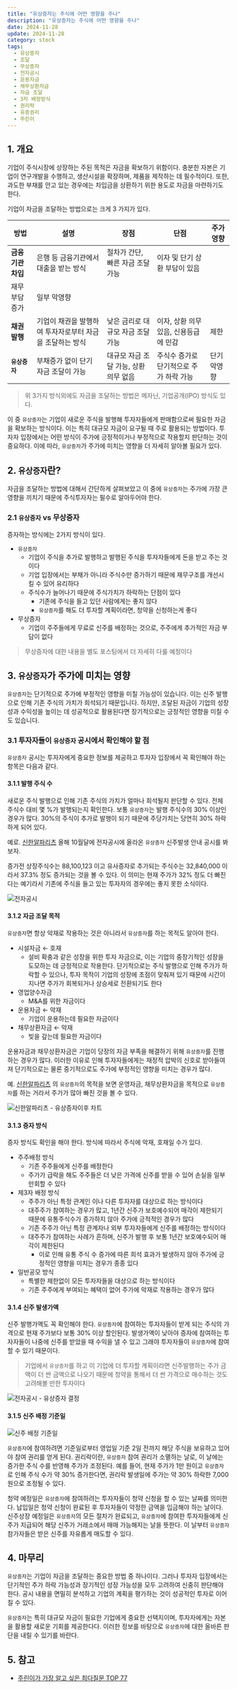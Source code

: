 ```yaml
---
title: "유상증자는 주식에 어떤 영향을 주나"
description: "유상증자는 주식에 어떤 영향을 주나"
date: 2024-11-28
update: 2024-11-28
category: stock
tags:
  - 유상증자
  - 조달
  - 무상증자
  - 전자공시
  - 운용자금
  - 채무상환자금
  - 자금 조달
  - 3자 배정방식
  - 권리락
  - 유증권리
  - 주린이
---
```


## 1. 개요

기업이 주식시장에 상장하는 주된 목적은 자금을 확보하기 위함이다. 충분한 자본은 기업이 연구개발을 수행하고, 생산시설을 확장하며, 제품을 제작하는 데 필수적이다. 또한, 과도한 부채를 안고 있는 경우에는 차입금을 상환하기 위한 용도로 자금을 마련하기도 한다.

기업이 자금을 조달하는 방법으로는 크게 3 가지가 있다.

| **방법**          | 설명                                                     | **장점**                              | **단점**                                | 주가 영향   |
| ----------------- | -------------------------------------------------------- | ------------------------------------- | --------------------------------------- | ----------- |
| **금융기관 차입** | 은행 등 금융기관에서 대출을 받는 방식                    | 절차가 간단, 빠른 자금 조달 가능      | 이자 및 단기 상환 부담이 있음           |             |
| 재무 부담 증가    | 일부 악영향                                              |                                       |                                         |             |
| **채권 발행**     | 기업이 채권을 발행하여 투자자로부터 자금을 조달하는 방식 | 낮은 금리로 대규모 자금 조달 가능     | 이자, 상환 의무 있음, 신용등급에 민감   | 제한        |
| **`유상증자`**    | 부채증가 없이 단기 자금 조달이 가능                      | 대규모 자금 조달 가능, 상환 의무 없음 | 주식수 증가로 단기적으로 주가 하락 가능 | 단기 악영향 |

> 위 3가지 방식외에도 자금을 조달하는 방법은 메자닌, 기업공개(IPO) 방식도 있다.

이 중 `유상증자`는 기업이 새로운 주식을 발행해 투자자들에게 판매함으로써 필요한 자금을 확보하는 방식이다. 이는 특히 대규모 자금이 요구될 때 주로 활용되는 방법이다. 투자자 입장에서는 어떤 방식이 주가에 긍정적이거나 부정적으로 작용할지 판단하는 것이 중요하다. 이에 따라, `유상증자`가 주가에 미치는 영향을 더 자세히 알아볼 필요가 있다.

## 2. `유상증자`란?

자금을 조달하는 방법에 대해서 간단하게 살펴보았고 이 중에 `유상증자`는 주가에 가장 큰 영향을 끼치기 때문에 주식투자자는 필수로 알아두어야 한다.

### 2.1 `유상증자` vs 무상증자

증자하는 방식에는 2가지 방식이 있다.

- `유상증자`
  - 기업이 주식을 추가로 발행하고 발행된 주식을 투자자들에게 돈을 받고 주는 것이다
  - 기업 입장에서는 부채가 아니라 주식수만 증가하기 때문에 재무구조를 개선시킬 수 있어 유리하다
  - 주식수가 늘어나기 때문에 주식가치가 하락하는 단점이 있다
    - 기존에 주식을 들고 있던 사람에게는 좋지 않다
    - `유상증자`를 해도 더 투자할 계획이라면, 청약을 신청하는게 좋다
- 무상증자
  - 기업이 주주들에게 무료로 신주를 배정하는 것으로, 주주에게 추가적인 자금 부담이 없다

> 무상증자에 대한 내용을 별도 포스팅에서 더 자세히 다룰 예정이다

## 3. `유상증자`가 주가에 미치는 영향

`유상증자`는 단기적으로 주가에 부정적인 영향을 미칠 가능성이 있습니다. 이는 신주 발행으로 인해 기존 주식의 가치가 희석되기 때문입니다. 하지만, 조달된 자금이 기업의 성장성과 수익성을 높이는 데 성공적으로 활용된다면 장기적으로는 긍정적인 영향을 미칠 수도 있습니다.

### 3.1  투자자들이 `유상증자` 공시에서 확인해야 할 점

`유상증자` 공시는 투자자에게 중요한 정보를 제공하고 투자자 입장에서 꼭 확인해야 하는 항목은 다음과 같다.

#### 3.1.1 발행 주식 수

새로운 주식 발행으로 인해 기존 주식의 가치가 얼마나 희석될지 판단할 수 있다. 전체 주식수 대비 몇 %가 발행되는지 확인한다. 보통 `유상증자`는 발행 주식수의 30% 이상인 경우가 많다. 30%의 주식이 추가로 발행이 되기 때문에 주당가치는 당연히 30% 하락하게 되어 있다.

예로. [신한알파리츠](https://finance.naver.com/item/dart.naver?code=293940) 올해 10월달에 전자공시에 올라온 `유상증자` 신주발생 안내 공시를 봐보자.

증가전 상장주식수는 88,100,123 이고 유사증자로 추가되는 주식수는 32,840,000 이라서 37.3% 정도 증가되는 것을 볼 수 있다. 이 의미는 현재 주가가 32% 정도 더 빠진 다는 예기라서 기존에 주식을 들고 있는 투자자의 경우에는 좋지 못한 소식이다.

![전자공시](image-20241128215021224.png)

#### 3.1.2 자금 조달 목적

`유상증자`면 항상 악재로 작용하는 것은 아니라서 `유상증자`를 하는 목적도 알아야 한다.

- 시설자금 ← 호재
  - 설비 확충과 같은 성장을 위한 투자 자금으로, 이는 기업의 중장기적인 성장을 도모하는 데 긍정적으로 작용한다. 단기적으로는 주식 발행으로 인해 주가가 하락할 수 있으나, 투자 목적이 기업의 성장에 초점이 맞춰져 있기 때문에 시간이 지나면 주가가 회복되거나 상승세로 전환되기도 한다
- 영업양수자금
  - M&A를 위한 자금이다
- 운용자금 ← 악재
  - 기업이 운용하는데 필요한 자금이다
- 채무상환자금 ← 악재
  - 빚을 갚는데 필요한 자금이다

운용자금과 채무상환자금은 기업이 당장의 자금 부족을 해결하기 위해 `유상증자`를 진행하는 경우가 많다. 이러한 이유로 인해 투자자들에게는 재정적 압박의 신호로 받아들여져 단기적으로는 물론 중기적으로도 주가에 부정적인 영향을 미치는 경우가 많다.

예. [신한알파리츠](https://finance.naver.com/item/dart.naver?code=293940) 의 `유상증자`의 목적을 보면 운영자금, 채무상환자금을 목적으로 `유상증자`를 하는 거라서 주가가 많아 빠진 것을 볼 수 있다.

![신한알파리츠 - 유상증자이후 차트](image-20241128215049708.png)

#### 3.1.3 증자 방식

증자 방식도 확인을 해야 한다. 방식에 따라서 주식에 악재, 호재일 수가 있다.

- 주주배정 방식
  - 기존 주주들에게 신주를 배정한다
  - 주가가 급락을 해도 주주들은 더 낮은 가격에 신주를 받을 수 있어 손실을 일부 만회할 수 있다
- 제3자 배정 방식
  - 주주가 아닌 특정 관계인 이나 다른 투자자를 대상으로 하는 방식이다
  - 대주주가 참여하는 경우가 많고, 1년간 신주가 보호예수되어 매각이 제한되기 때문에 유통주식수가 증가하지 않아 주가에 긍적적인 경우가 많다
  - 기존 주주가 아닌 특정 관계자나 외부 투자자들에게 신주를 배정하는 방식이다
  - 대주주가 참여하는 사례가 흔하며, 신주가 발행 후 보통 1년간 보호예수되어 매각이 제한된다
    - 이로 인해 유통 주식 수 증가에 따른 희석 효과가 발생하지 않아 주가에 긍정적인 영향을 미치는 경우가 종종 있다
- 일반공모 방식
  - 특별한 제한없이 모든 투자자들을 대상으로 하는 방식이다
  - 기존 주주에게 부여되는 혜택이 없어 주가에 악재로 작용하는 경우가 많다

#### 3.1.4 신주 발생가액

신주 발행가액도 꼭 확인해야 한다. `유상증자`에 참여하는 투자자들이 받게 되는 주식의 가격으로 현재 주가보다 보통 30% 이상 할인된다. 발생가액이 낮아야 증자에 참여하는 투자자들이 나중에 신주를 받았을 때 수익을 낼 수 있고 그래야 투자자들이 `유상증자`에 참여할 수 있기 때문이다.

> 기업에서 `유상증자`를 하고 이 기업에 더 투자할 계획이라면 신주발행하는 주가 금액이 더 싼 금액으로 나오기 때문에 청약을 통해서 더 싼 가격으로 매수하는 것도 고려해볼 만한 투자이다

![전자공시 - 유상증자 결정](image-20241128215110900.png)

#### 3.1.5 신주 배정 기준일

![신주 배정 기준일](image-20241128215140412.png)

`유상증자`에 참여하려면 기준일로부터 영업일 기준 2일 전까지 해당 주식을 보유하고 있어야 참여 권리를 얻게 된다. 권리락이란, `유상증자` 참여 권리가 소멸하는 날로, 이 날에는 증가한 주식 수를 반영해 주가가 조정된다. 예를 들어, 현재 주가가 1만 원이고 `유상증자`로 인해 주식 수가 약 30% 증가한다면, 권리락 발생일에 주가는 약 30% 하락한 7,000원으로 조정될 수 있다.

청약 예정일은 `유상증자`에 참여하려는 투자자들이 청약 신청을 할 수 있는 날짜를 의미한다. 납입일은 청약 신청이 완료된 후 투자자들이 약정한 금액을 입금해야 하는 날이다. 신주상장 예정일은 `유상증자`의 모든 절차가 완료되고, `유상증자`에 참여한 투자자들에게 신주가 지급되어 해당 신주가 거래소에서 매매 가능해지는 날을 뜻한다. 이 날부터 `유상증자` 참가자들은 받은 신주를 자유롭게 매도할 수 있다.

## 4. 마무리

`유상증자`는 기업이 자금을 조달하는 중요한 방법 중 하나이다. 그러나 투자자 입장에서는 단기적인 주가 하락 가능성과 장기적인 성장 가능성을 모두 고려하여 신중히 판단해야 한다. 공시 내용을 면밀히 분석하고 기업의 계획을 평가하는 것이 성공적인 투자로 이어질 수 있다.

`유상증자`는 특히 대규모 자금이 필요한 기업에게 중요한 선택지이며, 투자자에게는 자본을 활용할 새로운 기회를 제공한다다. 이러한 정보를 바탕으로 `유상증자`에 대한 올바른 판단을 내릴 수 있기를 바란다.

## 5. 참고

- [주린이가 가장 알고 싶은 최다질문 TOP 77](https://ridibooks.com/books/236000504?_s=search&_q=주린이가&_rdt_sid=SearchBookList)
